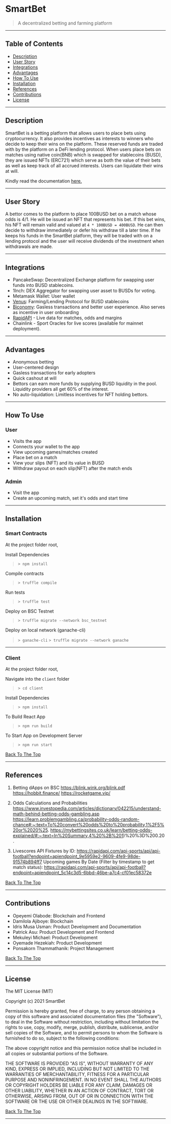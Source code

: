 # SmartBet

> A decentralized betting and farming platform

---

## Table of Contents

- [Description](#description)
- [User Story](#user-story)
- [Integrations](#integrations)
- [Advantages](#Advantages)
- [How To Use](#how-to-use)
- [Installation](#installation)
- [References](#references)
- [Contributions](#contributions)
- [License](#license)


---

## Description

SmartBet is a betting platform that allows users to place bets using cryptocurrency. It also provides incentives as interests to winners who decide to keep their wins on the platform. These reserved funds are traded with by the platform on a DeFi lending protocol. When users place bets on matches using native coin(BNB) which is swapped for stablecoins (BUSD), they are issued NFTs (ERC721) which serve as both the value of their bets as well as keep track of all accrued interests. Users can liquidate their wins at will.

Kindly read the documentation [here.](https://smartbet.gitbook.io/smartbet/)

---
## User Story

A bettor comes to the platform to place 100BUSD bet on a match whose odds is 4/1. He will be issued an NFT that represents his bet. If this bet wins, his NFT will remain valid and valued at `4 * 100BUSD = 400BUSD`. He can then decide to withdraw immediately or defer his withdraw till a later time. If he keeps his funds in the SmartBet platform, they will be traded with on a lending protocol and the user will receive dividends of the investment when withdrawals are made.

---
## Integrations

- PancakeSwap: Decentralized Exchange platform for swapping user funds into BUSD stablecoins.
- 1Inch: DEX Aggregator for swapping user asset to BUSDs for voting.
- Metamask Wallet: User wallet
- [Venus](https://github.com/VenusProtocol/venus-protocol): Farming/Lending Protocol for BUSD stablecoins
- [Biconomy](https://docs.biconomy.io/): Gasless transactions and better user experience. Also serves as incentive in user onboarding
- [RapidAPI](https://rapidapi.com/api-sports/api/api-football) - Live data for matches, odds and margins
- Chainlink - Sport Oracles for live scores (available for mainnet deployment).

---
## Advantages

- Anonymous betting
- User-centered design
- Gasless transactions for early adopters
- Quick cashout at will
- Bettors can earn more funds by supplying BUSD liquidity in the pool. Liquidity providers all get 60% of the interest.
- No auto-liquidation: Limitless incentives for NFT holding bettors.

---
## How To Use
### User
- Visits the app
- Connects your wallet to the app
- View upcoming games/matches created
- Place bet on a match
- View your slips (NFT) and its value in BUSD
- Withdraw payout on each slip(NFT) after the match ends

### Admin
- Visit the app
- Create an upcoming match, set it's odds and start time

---
## Installation

### Smart Contracts
At the project folder root,

Install Dependencies
> `> npm install`

Compile contracts
> `> truffle compile`

Run tests
> `> truffle test`

Deploy on BSC Testnet
> `> truffle migrate --network bsc_testnet`

Deploy on local network (ganache-cli)
> `> ganache-cli`
> `> truffle migrate --network ganache`
---
### Client
At the project folder root,

Navigate into the `client` folder
> `> cd client`

Install Dependencies
> `> npm install`

To Build React App
> `> npm run build`

To Start App on Development Server
> `> npm run start`



[Back To The Top](#SmartBet)

---


## References

1. Betting dApps on BSC
https://blink.wink.org/blink.pdf
https://hobbit.finance/
https://rocketgame.vip/

2. Odds Calculations and Probabilities
https://www.investopedia.com/articles/dictionary/042215/understand-math-behind-betting-odds-gambling.asp
https://learn.problemgambling.ca/probability-odds-random-chance#:~:text=To%20convert%20odds%20to%20probability,1%2F5%20or%2020%25.
https://mybettingsites.co.uk/learn/betting-odds-explained/#:~:text=In%20Summary,4%20%2B%201)%20%3D%200.20.

3. Livescores API
Fixtures by ID: https://rapidapi.com/api-sports/api/api-football?endpoint=apiendpoint_9e5959e2-9609-4fe9-98de-91574b894ff7
Upcoming games By Date (Filter by timestamp to get match status):
https://rapidapi.com/api-sports/api/api-football?endpoint=apiendpoint_5c14c3d5-6bbd-46be-a7c4-cf01ec58372e

[Back To The Top](#SmartBet)

---
## Contributions

- Opeyemi Olabode: Blockchain and Frontend
- Damilola Ajiboye: Blockchain
- Idris Musa Usman: Product Development and Documentation
- Patrick Asu: Product Development and Frontend 
- Mekuleyi Michael: Product Development
- Oyemade Hezekiah: Product Development
- Ponsakorn Thammathanik: Project Management

[Back To The Top](#SmartBet)

---

## License

The MIT License (MIT)

Copyright (c) 2021 SmartBet

Permission is hereby granted, free of charge, to any person obtaining a copy
of this software and associated documentation files (the "Software"), to deal
in the Software without restriction, including without limitation the rights
to use, copy, modify, merge, publish, distribute, sublicense, and/or sell
copies of the Software, and to permit persons to whom the Software is
furnished to do so, subject to the following conditions:

The above copyright notice and this permission notice shall be included in all
copies or substantial portions of the Software.

THE SOFTWARE IS PROVIDED "AS IS", WITHOUT WARRANTY OF ANY KIND, EXPRESS OR
IMPLIED, INCLUDING BUT NOT LIMITED TO THE WARRANTIES OF MERCHANTABILITY,
FITNESS FOR A PARTICULAR PURPOSE AND NONINFRINGEMENT. IN NO EVENT SHALL THE
AUTHORS OR COPYRIGHT HOLDERS BE LIABLE FOR ANY CLAIM, DAMAGES OR OTHER
LIABILITY, WHETHER IN AN ACTION OF CONTRACT, TORT OR OTHERWISE, ARISING FROM,
OUT OF OR IN CONNECTION WITH THE SOFTWARE OR THE USE OR OTHER DEALINGS IN THE
SOFTWARE.

[Back To The Top](#SmartBet)

---

